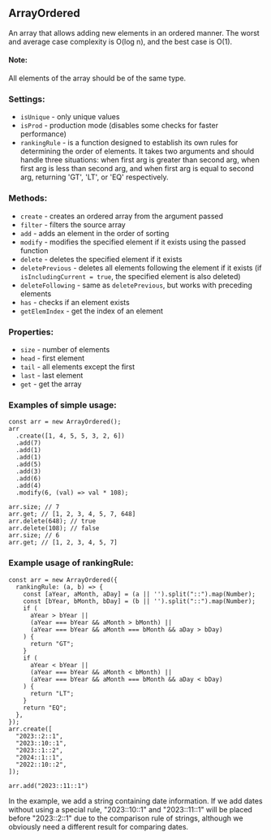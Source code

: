 ## ArrayOrdered

An array that allows adding new elements in an ordered manner. The worst and average case complexity is O(log n), and the best case is O(1).

#### Note:
All elements of the array should be of the same type.


### Settings:
- `isUnique` - only unique values
- `isProd` - production mode (disables some checks for faster performance)
- `rankingRule` - is a function designed to establish its own rules for determining the order of elements. It takes two arguments and should handle three situations: when first arg is greater than second arg, when first arg is less than second arg, and when first arg is equal to second arg, returning 'GT', 'LT', or 'EQ' respectively.

### Methods:
- `create` - creates an ordered array from the argument passed
- `filter` - filters the source array
- `add` - adds an element in the order of sorting
- `modify` - modifies the specified element if it exists using the passed function
- `delete` - deletes the specified element if it exists
- `deletePrevious` - deletes all elements following the element if it exists (if `isIncludingCurrent = true`, the specified element is also deleted)
- `deleteFollowing` - same as `deletePrevious`, but works with preceding elements
- `has` - checks if an element exists
- `getElemIndex` - get the index of an element

### Properties:
- `size` - number of elements
- `head` - first element
- `tail` - all elements except the first
- `last` - last element
- `get` - get the array


### Examples of simple usage:
```
const arr = new ArrayOrdered();
arr
  .create([1, 4, 5, 5, 3, 2, 6])
  .add(7)
  .add(1)
  .add(1)
  .add(5)
  .add(3)
  .add(6)
  .add(4)
  .modify(6, (val) => val * 108);

arr.size; // 7
arr.get; // [1, 2, 3, 4, 5, 7, 648]
arr.delete(648); // true
arr.delete(108); // false
arr.size; // 6
arr.get; // [1, 2, 3, 4, 5, 7]
```

### Example usage of rankingRule:
```
const arr = new ArrayOrdered({
  rankingRule: (a, b) => {
    const [aYear, aMonth, aDay] = (a || '').split("::").map(Number);
    const [bYear, bMonth, bDay] = (b || '').split("::").map(Number);
    if (
      aYear > bYear ||
      (aYear === bYear && aMonth > bMonth) ||
      (aYear === bYear && aMonth === bMonth && aDay > bDay)
    ) {
      return "GT";
    }
    if (
      aYear < bYear ||
      (aYear === bYear && aMonth < bMonth) ||
      (aYear === bYear && aMonth === bMonth && aDay < bDay)
    ) {
      return "LT";
    }
    return "EQ";
  },
});
arr.create([
  "2023::2::1",
  "2023::10::1",
  "2023::1::2",
  "2024::1::1",
  "2022::10::2",
]);

arr.add("2023::11::1")
```
In the example, we add a string containing date information. If we add dates without using a special rule, "2023::10::1" and "2023::11::1" will be placed before "2023::2::1" due to the comparison rule of strings, although we obviously need a different result for comparing dates.
